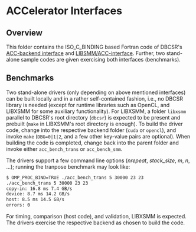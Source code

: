 # ACCelerator Interfaces

## Overview

This folder contains the ISO_C_BINDING based Fortran code of DBCSR's [ACC-backend interface](https://github.com/cp2k/dbcsr/blob/develop/src/acc/acc.h) and [LIBSMM/ACC-interface](https://github.com/cp2k/dbcsr/blob/develop/src/acc/acc_libsmm.h). Further, two stand-alone sample codes are given exercising both interfaces (benchmarks).

## Benchmarks

Two stand-alone drivers (only depending on above mentioned interfaces) can be built locally and in a rather self-contained fashion, i.e., no DBCSR library is needed (except for runtime libraries such as OpenCL, and LIBXSMM for some auxiliary functionality). For LIBXSMM, a folder `libxsmm` parallel to DBCSR's root directory (`dbcsr`) is expected to be present and prebuilt (`make` in LIBXSMM's root directory is enough). To build the driver code, change into the respective backend folder (`cuda` or `opencl`), and invoke `make` (`DBG=0|1|2`, and a few other key-value pairs are optional). When building the code is completed, change back into the parent folder and invoke either `acc_bench_trans` or `acc_bench_smm`.

The drivers support a few command line options (_nrepeat_, _stack_size_, _m_, _n_, ...); running the tranpose benchmark may look like:

```bash
$ OMP_PROC_BIND=TRUE ./acc_bench_trans 5 30000 23 23
./acc_bench_trans 5 30000 23 23
copy-in: 16.8 ms 7.4 GB/s
device: 8.7 ms 14.2 GB/s
host: 8.5 ms 14.5 GB/s
errors: 0
```

For timing, comparison (host code), and validation, LIBXSMM is expected. The drivers exercise the respective backend as chosen to build the code.

